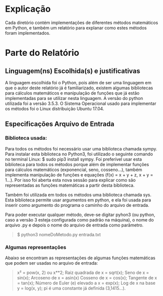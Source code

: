 # Explicação
Cada diretório contém implementações de diferentes métodos matemáticos em Python, e também um relatório para explanar como estes métodos foram implementados.

# Parte do Relatório
## Linguagem(ns) Escolhida(s) e justificativas
A linguagem escolhida foi o Python, pois além de ser uma linguagem em que o autor deste relatório já é familiarizado, existem algumas bibliotecas para cálculos matemáticos e manipulação de funções que já estão implementadas para se utilizar nesta linguagem. A versão do python utilizada foi a versão 3.5.3. O Sistema Operacional usado para implementar os métodos foi o Linux distribuição Ubuntu 17.04.

## Especificações Arquivo de Entrada
### Biblioteca usada:
Para todos os métodos foi necessário usar uma biblioteca chamada sympy. Para instalar esta biblioteca no Python3, foi utilizado o seguinte comando no terminal Linux: $ sudo pip3 install sympy. Foi preferível usar esta biblioteca para todos os métodos porque além de implementar funções para cálculos matemáticos (exponencial, seno, cosseno...), também implementa manipulação de funções e equações (f(x) = x + y + z, x + y = 1...). Por isso foi aberta esta nova sessão para explicar como são representadas as funções matemáticas a partir desta biblioteca.

Também foi utilizada em todos os métodos uma biblioteca chamada sys. Esta biblioteca permite usar argumentos em python, e ela foi usada para inserir como argumento do programa o caminho do arquivo de entrada.

Para poder executar qualquer método, deve-se digitar pyhon3 (ou python, caso a versão 3 esteja configurada como padrão na máquina), o nome do arquivo .py e depois o nome do arquivo de entrada como parâmetro.

> $ python3 nomeDoMetodo.py entrada.txt

### Algumas representações
Abaixo se encontram as representações de algumas funções matemáticas que podem ser usadas no arquivo de entrada:
> x² = pow(x, 2) ou x**2;
> Raiz quadrada de x = sqrt(x);
> Seno de x = sin(x);
> Arcoseno de x = asin(x)
> Cosseno de x = cos(x);
> Tangente de x = tan(x);
> Número de Euler (e) elevado a x = exp(x);
> Log de x na base y = log(x, y);
> pi é uma constante já definida (3,1415...).